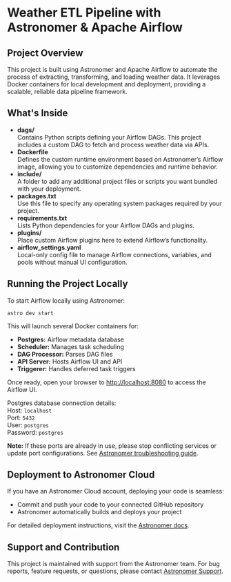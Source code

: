 <!DOCTYPE html>
<html lang="en">
<head>
  <meta charset="UTF-8" />
</head>
<body>

  <h1>Weather ETL Pipeline with Astronomer & Apache Airflow</h1>

  <h2>Project Overview</h2>
  <p>
    This project is built using Astronomer and Apache Airflow to automate the process of extracting, transforming, and loading weather data. It leverages Docker containers for local development and deployment, providing a scalable, reliable data pipeline framework.
  </p>

  <h2>What's Inside</h2>
  <ul>
    <li><strong>dags/</strong><br />
      Contains Python scripts defining your Airflow DAGs. This project includes a custom DAG to fetch and process weather data via APIs.
    </li>
    <li><strong>Dockerfile</strong><br />
      Defines the custom runtime environment based on Astronomer’s Airflow image, allowing you to customize dependencies and runtime behavior.
    </li>
    <li><strong>include/</strong><br />
      A folder to add any additional project files or scripts you want bundled with your deployment.
    </li>
    <li><strong>packages.txt</strong><br />
      Use this file to specify any operating system packages required by your project.
    </li>
    <li><strong>requirements.txt</strong><br />
      Lists Python dependencies for your Airflow DAGs and plugins.
    </li>
    <li><strong>plugins/</strong><br />
      Place custom Airflow plugins here to extend Airflow’s functionality.
    </li>
    <li><strong>airflow_settings.yaml</strong><br />
      Local-only config file to manage Airflow connections, variables, and pools without manual UI configuration.
    </li>
  </ul>

  <h2>Running the Project Locally</h2>
  <p>To start Airflow locally using Astronomer:</p>
  <pre><code>astro dev start</code></pre>
  <p>This will launch several Docker containers for:</p>
  <ul>
    <li><strong>Postgres:</strong> Airflow metadata database</li>
    <li><strong>Scheduler:</strong> Manages task scheduling</li>
    <li><strong>DAG Processor:</strong> Parses DAG files</li>
    <li><strong>API Server:</strong> Hosts Airflow UI and API</li>
    <li><strong>Triggerer:</strong> Handles deferred task triggers</li>
  </ul>
  <p>Once ready, open your browser to <a href="http://localhost:8080">http://localhost:8080</a> to access the Airflow UI.</p>
  <p>Postgres database connection details:<br />
    Host: <code>localhost</code><br />
    Port: <code>5432</code><br />
    User: <code>postgres</code><br />
    Password: <code>postgres</code>
  </p>
  <p><strong>Note:</strong> If these ports are already in use, please stop conflicting services or update port configurations. See <a href="https://www.astronomer.io/docs/astro/cli/troubleshoot-locally#ports-are-not-available-for-my-local-airflow-webserver" target="_blank" rel="noopener noreferrer">Astronomer troubleshooting guide</a>.</p>

  <h2>Deployment to Astronomer Cloud</h2>
  <p>If you have an Astronomer Cloud account, deploying your code is seamless:</p>
  <ul>
    <li>Commit and push your code to your connected GitHub repository</li>
    <li>Astronomer automatically builds and deploys your project</li>
  </ul>
  <p>For detailed deployment instructions, visit the <a href="https://www.astronomer.io/docs/astro/deploy-code/" target="_blank" rel="noopener noreferrer">Astronomer docs</a>.</p>

  <h2>Support and Contribution</h2>
  <p>This project is maintained with support from the Astronomer team. For bug reports, feature requests, or questions, please contact <a href="https://www.astronomer.io/support" target="_blank" rel="noopener noreferrer">Astronomer Support</a>.</p>

</body>
</html>
